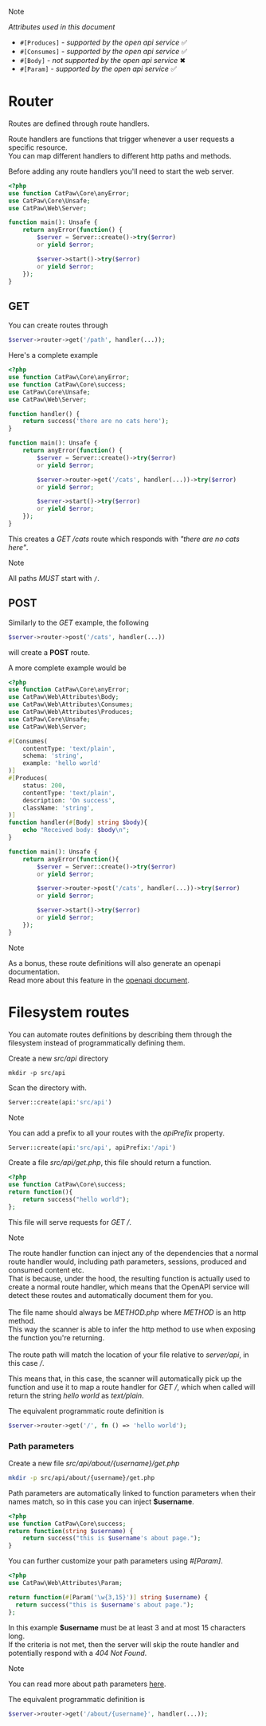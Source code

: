> [!NOTE]
> _Attributes used in this document_
> - `#[Produces]` - _supported by the open api service_ ✅
> - `#[Consumes]` - _supported by the open api service_ ✅
> - `#[Body]` - _not supported by the open api service_ ✖
> - `#[Param]` - _supported by the open api service_ ✅

# Router

Routes are defined through route handlers.

Route handlers are functions that trigger whenever a user requests a specific resource.\
You can map different handlers to different http paths and methods.

Before adding any route handlers you'll need to start the web server.


```php
<?php
use function CatPaw\Core\anyError;
use CatPaw\Core\Unsafe;
use CatPaw\Web\Server;

function main(): Unsafe {
    return anyError(function() {
        $server = Server::create()->try($error)
        or yield $error;

        $server->start()->try($error)
        or yield $error;
    });
}
```

## GET

You can create routes through
```php
$server->router->get('/path', handler(...));
```

Here's a complete example

```php
<?php
use function CatPaw\Core\anyError;
use function CatPaw\Core\success;
use CatPaw\Core\Unsafe;
use CatPaw\Web\Server;

function handler() {
    return success('there are no cats here');
}

function main(): Unsafe {
    return anyError(function() {
        $server = Server::create()->try($error)
        or yield $error;

        $server->router->get('/cats', handler(...))->try($error)
        or yield $error;

        $server->start()->try($error)
        or yield $error;
    });
}
```

This creates a _GET /cats_ route which responds with _"there are no cats here"_.

> [!NOTE]
> All paths _MUST_ start with `/`.

## POST

Similarly to the _GET_ example, the following

```php
$server->router->post('/cats', handler(...))
```
will create a **POST** route.

A more complete example would be

```php
<?php
use function CatPaw\Core\anyError;
use CatPaw\Web\Attributes\Body;
use CatPaw\Web\Attributes\Consumes;
use CatPaw\Web\Attributes\Produces;
use CatPaw\Core\Unsafe;
use CatPaw\Web\Server;

#[Consumes(
    contentType: 'text/plain',
    schema: 'string',
    example: 'hello world'
)]
#[Produces(
    status: 200,
    contentType: 'text/plain',
    description: 'On success',
    className: 'string',
)]
function handler(#[Body] string $body){
    echo "Received body: $body\n";
}

function main(): Unsafe {
    return anyError(function(){
        $server = Server::create()->try($error)
        or yield $error;

        $server->router->post('/cats', handler(...))->try($error)
        or yield $error;

        $server->start()->try($error)
        or yield $error;
    });
}
```


> [!NOTE]
> As a bonus, these route definitions will also generate an openapi documentation.\
> Read more about this feature in the [openapi document](./18.open-api.md).

# Filesystem routes

You can automate routes definitions by describing them through the filesystem instead of programmatically defining them.

Create a new _src/api_ directory
```shell
mkdir -p src/api
```
Scan the directory with.
```php
Server::create(api:'src/api')
```
> [!NOTE]
> You can add a prefix to all your routes with the _apiPrefix_ property.
> ```php
> Server::create(api:'src/api', apiPrefix:'/api')
> ```

Create a file _src/api/get.php_, this file should return a function.

```php
<?php
use function CatPaw\Core\success;
return function(){
    return success("hello world");
};
```

This file will serve requests for _GET /_.

> [!NOTE]
> The route handler function can inject any of the dependencies
> that a normal route handler would, including path parameters,
> sessions, produced and consumed content etc.\
> That is because, under the hood, the resulting function is actually
> used to create a normal route handler, which means that the
> OpenAPI service will detect these routes and automatically document
> them for you.\
> \
> The file name should always be _METHOD.php_ where _METHOD_ is an http method.\
> This way the scanner is able to infer the http method to use
> when exposing the function you're returning.\
> \
> The route path will match the location of your file relative to _server/api_, in this case _/_.
>
> This means that, in this case, the scanner will automatically pick up the function and use it to map a route handler
> for _GET /_, which when called will return the string _hello world_ as _text/plain_.

The equivalent programmatic route definition is

```php
$server->router->get('/', fn () => 'hello world');
```

### Path parameters

Create a new file _src/api/about/{username}/get.php_

```sh
mkdir -p src/api/about/{username}/get.php
```

Path parameters are automatically linked to function parameters when their names match, so in this case you can inject **$username**.
```php
<?php
use function CatPaw\Core\success;
return function(string $username) {
    return success("this is $username's about page.");
}
```

You can further customize your path parameters using _#[Param]_.
```php
<?php
use CatPaw\Web\Attributes\Param;

return function(#[Param('\w{3,15}')] string $username) {
  return success("this is $username's about page.");
};
```
In this example **$username** must be at least 3 and at most 15 characters long.\
If the criteria is not met, then the server will skip the route handler and potentially respond with
a _404 Not Found_.

> [!NOTE]
> You can read more about path parameters [here](./2.path-parameters.md).

The equivalent programmatic definition is

```php
$server->router->get('/about/{username}', handler(...));
```
